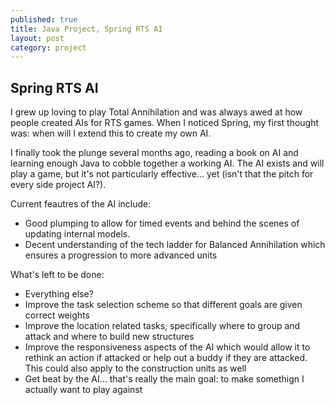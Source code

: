 ```yaml
---
published: true
title: Java Project, Spring RTS AI
layout: post
category: project
---
```



## Spring RTS AI
I grew up loving to play Total Annihilation and was always awed at how people created AIs for RTS games.  When I noticed Spring, my first thought was: when will I extend this to create my own AI.

I finally took the plunge several months ago, reading a book on AI and learning enough Java to cobble together a working AI.  The AI exists and will play a game, but it's not particularly effective... yet (isn't that the pitch for every side project AI?).

Current feautres of the AI include:

 - Good plumping to allow for timed events and behind the scenes of updating internal models.
 - Decent understanding of the tech ladder for Balanced Annihilation which ensures a progression to more advanced units


What's left to be done:

 - Everything else?
 - Improve the task selection scheme so that different goals are given correct weights
 - Improve the location related tasks, specifically where to group and attack and where to build new structures
 - Improve the responsiveness aspects of the AI which would allow it to rethink an action if attacked or help out a buddy if they are attacked.  This could also apply to the construction units as well
 - Get beat by the AI... that's really the main goal: to make somethign I actually want to play against
